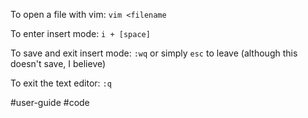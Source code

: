 To open a file with vim: `vim <filename`

To enter insert mode: `i + [space]`

To save and exit insert mode: `:wq` or simply `esc` to leave (although this doesn't save, I believe)

To exit the text editor: `:q`

#user-guide #code 

